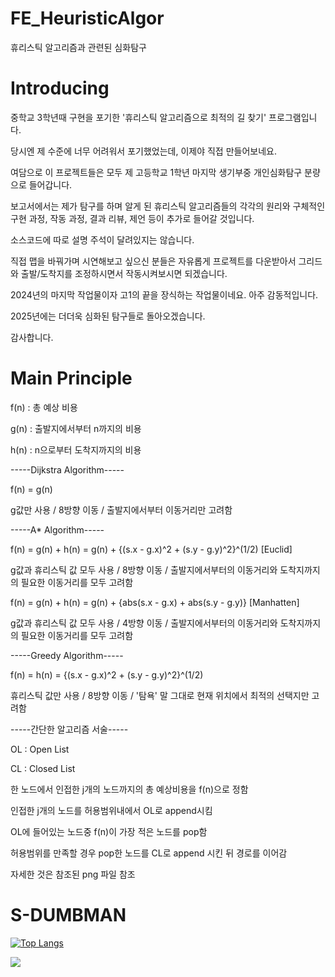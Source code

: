 # FE_HeuristicAlgor
휴리스틱 알고리즘과 관련된 심화탐구

# Introducing

중학교 3학년때 구현을 포기한 '휴리스틱 알고리즘으로 최적의 길 찾기' 프로그램입니다.


당시엔 제 수준에 너무 어려워서 포기했었는데, 이제야 직접 만들어보네요.


여담으로 이 프로젝트들은 모두 제 고등학교 1학년 마지막 생기부중 개인심화탐구 분량으로 들어갑니다.


보고서에서는 제가 탐구를 하며 알게 된 휴리스틱 알고리즘들의 각각의 원리와 구체적인 구현 과정, 작동 과정, 결과 리뷰, 제언 등이 추가로 들어갈 것입니다.


소스코드에 따로 설명 주석이 달려있지는 않습니다.


직접 맵을 바꿔가며 시연해보고 싶으신 분들은 자유롭게 프로젝트를 다운받아서 그리드와 출발/도착지를 조정하시면서 작동시켜보시면 되겠습니다.


2024년의 마지막 작업물이자 고1의 끝을 장식하는 작업물이네요. 아주 감동적입니다.


2025년에는 더더욱 심화된 탐구들로 돌아오겠습니다.


감사합니다.

# Main Principle


f(n) : 총 예상 비용


g(n) : 출발지에서부터 n까지의 비용


h(n) : n으로부터 도착지까지의 비용



-----Dijkstra Algorithm-----


f(n) = g(n)


g값만 사용 / 8방향 이동 / 출발지에서부터 이동거리만 고려함



-----A* Algorithm-----


f(n) = g(n) + h(n) = g(n) + {(s.x - g.x)^2 + (s.y - g.y)^2}^(1/2) [Euclid]


g값과 휴리스틱 값 모두 사용 / 8방향 이동 / 출발지에서부터의 이동거리와 도착지까지의 필요한 이동거리를 모두 고려함


f(n) = g(n) + h(n) = g(n) + {abs(s.x - g.x) + abs(s.y - g.y)} [Manhatten]


g값과 휴리스틱 값 모두 사용 / 4방향 이동 / 출발지에서부터의 이동거리와 도착지까지의 필요한 이동거리를 모두 고려함



-----Greedy Algorithm-----


f(n) = h(n) = {(s.x - g.x)^2 + (s.y - g.y)^2}^(1/2)


휴리스틱 값만 사용 / 8방향 이동 / '탐욕' 말 그대로 현재 위치에서 최적의 선택지만 고려함



-----간단한 알고리즘 서술-----


OL : Open List


CL : Closed List


한 노드에서 인접한 j개의 노드까지의 총 예상비용을 f(n)으로 정함


인접한 j개의 노드를 허용범위내에서 OL로 append시킴


OL에 들어있는 노드중 f(n)이 가장 적은 노드를 pop함


허용범위를 만족할 경우 pop한 노드를 CL로 append 시킨 뒤 경로를 이어감


자세한 것은 참조된 png 파일 참조

# S-DUMBMAN

[![Top Langs](https://github-readme-stats.vercel.app/api/top-langs/?username=s-dumbman)](https://github.com/s-dumbman/github-readme-stats)


<a href="https://github.com/s-dumbman"><img src="https://hits.seeyoufarm.com/api/count/incr/badge.svg?url=https%3A%2F%2Fgithub.com%2Fseondal&count_bg=%23000000&title_bg=%23000000&icon=github.svg&icon_color=%23E7E7E7&title=GitHub&edge_flat=false)"/></a>
